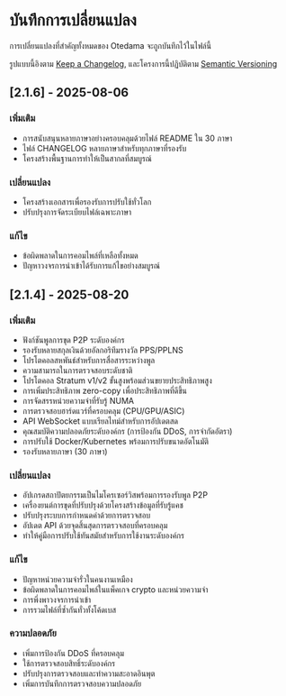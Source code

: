 # บันทึกการเปลี่ยนแปลง

การเปลี่ยนแปลงที่สำคัญทั้งหมดของ Otedama จะถูกบันทึกไว้ในไฟล์นี้

รูปแบบนี้อิงตาม [Keep a Changelog](https://keepachangelog.com/en/1.0.0/),
และโครงการนี้ปฏิบัติตาม [Semantic Versioning](https://semver.org/spec/v2.0.0.html)

## [2.1.6] - 2025-08-06

### เพิ่มเติม
- การสนับสนุนหลายภาษาอย่างครอบคลุมด้วยไฟล์ README ใน 30 ภาษา
- ไฟล์ CHANGELOG หลายภาษาสำหรับทุกภาษาที่รองรับ
- โครงสร้างพื้นฐานการทำให้เป็นสากลที่สมบูรณ์

### เปลี่ยนแปลง
- โครงสร้างเอกสารเพื่อรองรับการปรับใช้ทั่วโลก
- ปรับปรุงการจัดระเบียบไฟล์เฉพาะภาษา

### แก้ไข
- ข้อผิดพลาดในการคอมไพล์ที่เหลือทั้งหมด
- ปัญหาวงจรการนำเข้าได้รับการแก้ไขอย่างสมบูรณ์

## [2.1.4] - 2025-08-20

### เพิ่มเติม
- ฟังก์ชันพูลการขุด P2P ระดับองค์กร
- รองรับหลายสกุลเงินด้วยอัลกอริทึมรางวัล PPS/PPLNS
- โปรโตคอลสหพันธ์สำหรับการสื่อสารระหว่างพูล
- ความสามารถในการตรวจสอบระดับชาติ
- โปรโตคอล Stratum v1/v2 ขั้นสูงพร้อมส่วนขยายประสิทธิภาพสูง
- การเพิ่มประสิทธิภาพ zero-copy เพื่อประสิทธิภาพที่ดีขึ้น
- การจัดสรรหน่วยความจำที่รับรู้ NUMA
- การตรวจสอบฮาร์ดแวร์ที่ครอบคลุม (CPU/GPU/ASIC)
- API WebSocket แบบเรียลไทม์สำหรับการอัปเดตสด
- คุณสมบัติความปลอดภัยระดับองค์กร (การป้องกัน DDoS, การจำกัดอัตรา)
- การปรับใช้ Docker/Kubernetes พร้อมการปรับขนาดอัตโนมัติ
- รองรับหลายภาษา (30 ภาษา)

### เปลี่ยนแปลง
- อัปเกรดสถาปัตยกรรมเป็นไมโครเซอร์วิสพร้อมการรองรับพูล P2P
- เครื่องยนต์การขุดที่ปรับปรุงด้วยโครงสร้างข้อมูลที่รับรู้แคช
- ปรับปรุงระบบการกำหนดค่าด้วยการตรวจสอบ
- อัปเดต API ด้วยจุดสิ้นสุดการตรวจสอบที่ครอบคลุม
- ทำให้คู่มือการปรับใช้ทันสมัยสำหรับการใช้งานระดับองค์กร

### แก้ไข
- ปัญหาหน่วยความจำรั่วในคนงานเหมือง
- ข้อผิดพลาดในการคอมไพล์ในแพ็คเกจ crypto และหน่วยความจำ
- การพึ่งพาวงจรการนำเข้า
- การรวมไฟล์ที่ซ้ำกันทั่วทั้งโค้ดเบส

### ความปลอดภัย
- เพิ่มการป้องกัน DDoS ที่ครอบคลุม
- ใช้การตรวจสอบสิทธิ์ระดับองค์กร
- ปรับปรุงการตรวจสอบและทำความสะอาดอินพุต
- เพิ่มการบันทึกการตรวจสอบความปลอดภัย